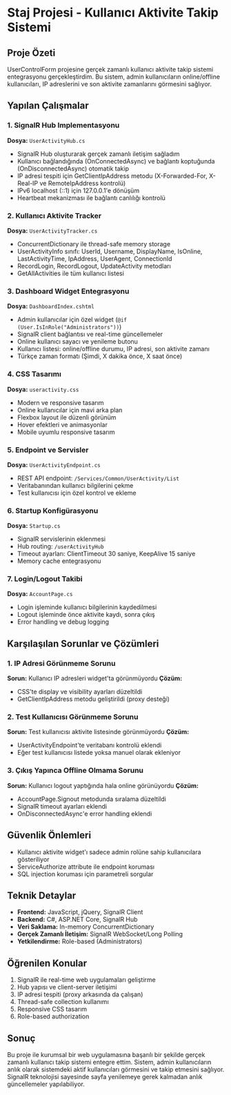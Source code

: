 # Staj Projesi - Kullanıcı Aktivite Takip Sistemi

## Proje Özeti
UserControlForm projesine gerçek zamanlı kullanıcı aktivite takip sistemi entegrasyonu gerçekleştirdim. Bu sistem, admin kullanıcıların online/offline kullanıcıları, IP adreslerini ve son aktivite zamanlarını görmesini sağlıyor.

## Yapılan Çalışmalar

### 1. SignalR Hub Implementasyonu
**Dosya:** `UserActivityHub.cs`
- SignalR Hub oluşturarak gerçek zamanlı iletişim sağladım
- Kullanıcı bağlandığında (OnConnectedAsync) ve bağlantı koptuğunda (OnDisconnectedAsync) otomatik takip
- IP adresi tespiti için GetClientIpAddress metodu (X-Forwarded-For, X-Real-IP ve RemoteIpAddress kontrolü)
- IPv6 localhost (::1) için 127.0.0.1'e dönüşüm
- Heartbeat mekanizması ile bağlantı canlılığı kontrolü

### 2. Kullanıcı Aktivite Tracker
**Dosya:** `UserActivityTracker.cs`
- ConcurrentDictionary ile thread-safe memory storage
- UserActivityInfo sınıfı: UserId, Username, DisplayName, IsOnline, LastActivityTime, IpAddress, UserAgent, ConnectionId
- RecordLogin, RecordLogout, UpdateActivity metodları
- GetAllActivities ile tüm kullanıcı listesi

### 3. Dashboard Widget Entegrasyonu
**Dosya:** `DashboardIndex.cshtml`
- Admin kullanıcılar için özel widget (`@if (User.IsInRole("Administrators"))`)
- SignalR client bağlantısı ve real-time güncellemeler
- Online kullanıcı sayacı ve yenileme butonu
- Kullanıcı listesi: online/offline durumu, IP adresi, son aktivite zamanı
- Türkçe zaman formatı (Şimdi, X dakika önce, X saat önce)

### 4. CSS Tasarımı
**Dosya:** `useractivity.css`
- Modern ve responsive tasarım
- Online kullanıcılar için mavi arka plan
- Flexbox layout ile düzenli görünüm
- Hover efektleri ve animasyonlar
- Mobile uyumlu responsive tasarım

### 5. Endpoint ve Servisler
**Dosya:** `UserActivityEndpoint.cs`
- REST API endpoint: `/Services/Common/UserActivity/List`
- Veritabanından kullanıcı bilgilerini çekme
- Test kullanıcısı için özel kontrol ve ekleme

### 6. Startup Konfigürasyonu
**Dosya:** `Startup.cs`
- SignalR servislerinin eklenmesi
- Hub routing: `/userActivityHub`
- Timeout ayarları: ClientTimeout 30 saniye, KeepAlive 15 saniye
- Memory cache entegrasyonu

### 7. Login/Logout Takibi
**Dosya:** `AccountPage.cs`
- Login işleminde kullanıcı bilgilerinin kaydedilmesi
- Logout işleminde önce aktivite kaydı, sonra çıkış
- Error handling ve debug logging

## Karşılaşılan Sorunlar ve Çözümleri

### 1. IP Adresi Görünmeme Sorunu
**Sorun:** Kullanıcı IP adresleri widget'ta görünmüyordu
**Çözüm:** 
- CSS'te display ve visibility ayarları düzeltildi
- GetClientIpAddress metodu geliştirildi (proxy desteği)

### 2. Test Kullanıcısı Görünmeme Sorunu
**Sorun:** Test kullanıcısı aktivite listesinde görünmüyordu
**Çözüm:**
- UserActivityEndpoint'te veritabanı kontrolü eklendi
- Eğer test kullanıcısı listede yoksa manuel olarak ekleniyor

### 3. Çıkış Yapınca Offline Olmama Sorunu
**Sorun:** Kullanıcı logout yaptığında hala online görünüyordu
**Çözüm:**
- AccountPage.Signout metodunda sıralama düzeltildi
- SignalR timeout ayarları eklendi
- OnDisconnectedAsync'e error handling eklendi

## Güvenlik Önlemleri
- Kullanıcı aktivite widget'ı sadece admin rolüne sahip kullanıcılara gösteriliyor
- ServiceAuthorize attribute ile endpoint koruması
- SQL injection koruması için parametreli sorgular

## Teknik Detaylar
- **Frontend:** JavaScript, jQuery, SignalR Client
- **Backend:** C#, ASP.NET Core, SignalR Hub
- **Veri Saklama:** In-memory ConcurrentDictionary
- **Gerçek Zamanlı İletişim:** SignalR WebSocket/Long Polling
- **Yetkilendirme:** Role-based (Administrators)

## Öğrenilen Konular
1. SignalR ile real-time web uygulamaları geliştirme
2. Hub yapısı ve client-server iletişimi
3. IP adresi tespiti (proxy arkasında da çalışan)
4. Thread-safe collection kullanımı
5. Responsive CSS tasarım
6. Role-based authorization

## Sonuç
Bu proje ile kurumsal bir web uygulamasına başarılı bir şekilde gerçek zamanlı kullanıcı takip sistemi entegre ettim. Sistem, admin kullanıcıların anlık olarak sistemdeki aktif kullanıcıları görmesini ve takip etmesini sağlıyor. SignalR teknolojisi sayesinde sayfa yenilemeye gerek kalmadan anlık güncellemeler yapılabiliyor.